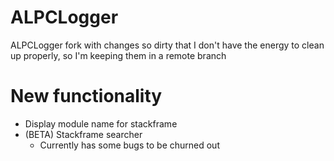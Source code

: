 # ALPCLogger
ALPCLogger fork with changes so dirty that I don't have the energy to clean up properly, so I'm keeping them in a remote branch

# New functionality
- Display module name for stackframe
- (BETA) Stackframe searcher
	- Currently has some bugs to be churned out